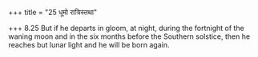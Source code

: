 +++
title = "25 धूमो रात्रिस्तथा"

+++
8.25 But if he departs in gloom, at night, during the fortnight of the
waning moon and in the six months before the Southern solstice, then he
reaches but lunar light and he will be born again.
